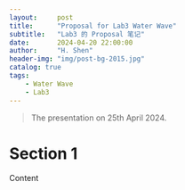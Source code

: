 ```yaml
---
layout:     post
title:      "Proposal for Lab3 Water Wave"
subtitle:   "Lab3 的 Proposal 笔记"
date:       2024-04-20 22:00:00
author:     "H. Shen"
header-img: "img/post-bg-2015.jpg"
catalog: true
tags:
    - Water Wave
    - Lab3
---
```


> The presentation on 25th April 2024.

# Section 1

Content
